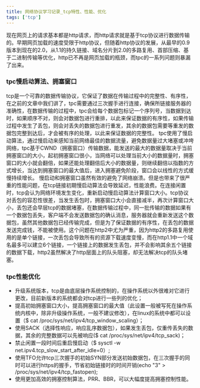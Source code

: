 ```yaml
---
title: 网络协议学习记录_tcp特性、性能、优化
tags: ['tcp']
---
```


现在网页上的请求基本都是http请求，而http请求就是基于tcp协议进行数据传输的。早期网页加载的速度受限于http协议，但随着http协议的发展，从最早的0.9版本到现在的2.0，从1.1的持久链接、域名分片到2.0的多路复用、首部压缩、基于二进制传输等优化，http已不再是网页加载的瓶颈，而tpc的一系列问题则暴漏了出来。

### tpc慢启动算法、拥塞窗口
tcp是一个可靠的数据传输协议，它保证了数据在传输过程中的完整性、有序性，在之前的文章中我们讲了，tpc需要通过三次握手进行连接，确保所链接服务器的准确性，在数据传输的过程中，tpc会给每个数据包标记一个序列号，当数据到达时，如果顺序不对，则会对数据包进行重排，以此来保证数据的有序性，如果传输过程中发生了丢包，则会对丢失的数据包进行重发，其余的数据包需要等重发的数据包完整到达后，才会被有序的处理，以此来保证数据的完整性。
tpc使用了慢启动算法，通过慢启动来感知当前网络最佳的数据流量，避免数据量过大堵塞或冲垮网络，tpc基于CWND（拥塞窗口）传输数据，能发送的最大的数据量取决于当前拥塞窗口的大小，起初拥塞窗口很小，当网络可以处理当前大小的数据量时，拥塞窗口的大小就会翻倍，如果还能处理翻倍后大小的数据量，则继续翻倍以指数的方式增长，当达到拥塞窗口的最大值后，进入拥塞避免阶段，窗口会以线性的方式缓慢持续增长。
慢启动和拥塞窗口虽然有效的避免了网络崩溃。但是也带来了很严重的性能问题，在tcp链接初期慢启动算法会导致延迟，性能浪费。在连接闲置时，tcp会认为网络环境发生变化，重新启动慢启动算法计算窗口大小。tcp协议对丢包的容忍性很差，当发生丢包时，拥塞窗口大小会直接减半，再次计算窗口大小，丢包还会早层tcp的数据堵塞，在数据传输过程中，同一批传输的数据如果有一个数据包丢失，客户端不会发送数据包的确认消息，服务器就会重新发送这个数据包，虽然其他数据包已经传输完成，但是为了保证数据的有序性，在丢包的数据发送完成钱，不能被使用。这个问题在http2中尤为严重，因为http2的多路复用使用的是单个链接，一次丢包会导致所有的资源下载速度变慢，而在http1.1中一个域名最多可以建立6个链接，一个链接上的数据发生丢包，并不会影响其余五个链接的数据下载，http2虽然解决了http层面上的队头阻塞，却无法解决tcp的队头堵塞。

### tpc性能优化
* 升级系统版本，tcp是由底层操作系统控制的，在操作系统以外很难对它进行更改，目前新版本的系统都会对tcp进行一些列的优化；
* 提高初始拥塞窗口大小，提高拥塞窗口的最大值（此设置一般被写死在操作系统内核中，除非升级操作系统，一般不建议修改），在linux的系统中都可以设置（$ cat /proc/sys/net/ipv4/tcp_window_scaling）；
* 使用SACK（选择性响应，响应乱序数据包），如果发生丢包，仅重传丢失的数据，其余的完整数据可以先被响应($ cat /proc/sys/net/ipv4/tcp_sack)；
* 禁止闲置一段时间后重启慢启动（$ sysctl -w net.ipv4.tcp_slow_start_after_idle=0）;
* 使用TFO允许tcp三次握手的初始SYN部分发送初始数据包，在三次握手的同时可以进行https的握手，节省初始链接时的时间开销(echo "3" > /proc/sys/net/ipv4/tcp_fastopen);
* 使用更加高效的拥塞控制算法，PRR、BBR，可以大幅度提高拥塞控制性能。